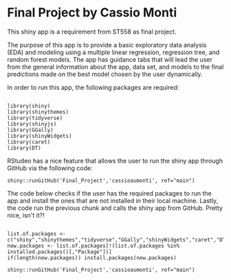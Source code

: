 # Final Project by Cassio Monti

This shiny app is a requirement from ST558 as final project.

The purpose of this app is to provide a basic exploratory data analysis (EDA) and modeling using a multiple linear regression, regression tree, and random forest models. The app has guidance tabs that will lead the user from the general information about the app, data set, and models to the final predictions made on the best model chosen by the user dynamically.

In order to run this app, the following packages are required:

```{r}

library(shiny)
library(shinythemes)
library(tidyverse)
library(shinyjs)
library(GGally)
library(shinyWidgets)
library(caret)
library(DT)

```

RStudeo has a nice feature that allows the user to run the shiny app through GitHub via the following code:

```{r}
shiny::runGitHub('Final_Project','cassioaumonti', ref="main")
```

The code below checks if the user has the required packages to run the app and install the ones that are not installed in their local machine. Lastly, the code run the previous chunk and calls the shiny app from GitHub. Pretty nice, isn't it?!

```{r}

list.of.packages <- c("shiny","shinythemes","tidyverse","GGally","shinyWidgets","caret","DT","shinyjs")
new.packages <- list.of.packages[!(list.of.packages %in% installed.packages()[,"Package"])]
if(length(new.packages)) install.packages(new.packages)

shiny::runGitHub('Final_Project','cassioaumonti', ref="main")
```
